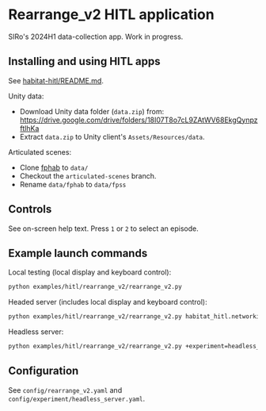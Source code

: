 # Rearrange_v2 HITL application

SIRo's 2024H1 data-collection app. Work in progress.

## Installing and using HITL apps
See [habitat-hitl/README.md](../../../habitat-hitl/README.md).

Unity data:
* Download Unity data folder (`data.zip`) from: https://drive.google.com/drive/folders/18I07T8o7cL9ZAtWV68EkgQynpzftlhKa
* Extract `data.zip` to Unity client's `Assets/Resources/data`.

Articulated scenes:
* Clone [fphab](https://huggingface.co/datasets/fpss/fphab) to `data/`
* Checkout the `articulated-scenes` branch.
* Rename `data/fphab` to `data/fpss`

## Controls
See on-screen help text. Press `1` or `2` to select an episode.

## Example launch commands

Local testing (local display and keyboard control):
```bash
python examples/hitl/rearrange_v2/rearrange_v2.py
```

Headed server (includes local display and keyboard control):
```bash
python examples/hitl/rearrange_v2/rearrange_v2.py habitat_hitl.networking.enable=True
```

Headless server:
```bash
python examples/hitl/rearrange_v2/rearrange_v2.py +experiment=headless_server
```

## Configuration
See `config/rearrange_v2.yaml` and `config/experiment/headless_server.yaml`.
